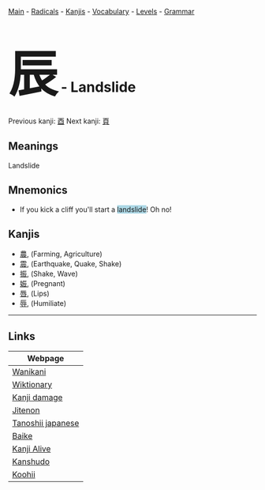 <style> bigfont {font-size: 100px}</style>
[Main](../README.md) -
[Radicals](../radicals.md) -
[Kanjis](../kanjis.md) -
[Vocabulary](../vocabulary.md) -
[Levels](../levels.md) -
[Grammar](../grammar.md)
# <bigfont> 辰</bigfont> - Landslide 

Previous kanji: [酉](酉.md) Next kanji: [頁](頁.md) 

## Meanings
 Landslide
## Mnemonics
 * If you kick a cliff you'll start a <span style="background-color:#ADD8E6"> landslide</span>! Oh no!


## Kanjis
 * [農](../kanjis/農.md), (Farming, Agriculture)
* [震](../kanjis/震.md), (Earthquake, Quake, Shake)
* [振](../kanjis/振.md), (Shake, Wave)
* [娠](../kanjis/娠.md), (Pregnant)
* [唇](../kanjis/唇.md), (Lips)
* [辱](../kanjis/辱.md), (Humiliate)



---

## Links 

| Webpage |
| --- |
| [Wanikani          ](https://www.wanikani.com/kanji/辰) |
| [Wiktionary        ](https://en.wiktionary.org/wiki/辰) |
| [Kanji damage      ](http://www.kanjidamage.com/kanji/search?utf8=✓&q=辰) |
| [Jitenon           ](https://jitenon.com/kanji/辰) |
| [Tanoshii japanese ](https://www.tanoshiijapanese.com/dictionary/kanji.cfm?k=辰) |
| [Baike             ](https://baike.baidu.com/item/辰) |
| [Kanji Alive       ](https://app.kanjialive.com/辰) |
| [Kanshudo          ](https://www.kanshudo.com/searchmn?q=辰) |
| [Koohii            ](https://kanji.koohii.com/study/kanji/辰) |
